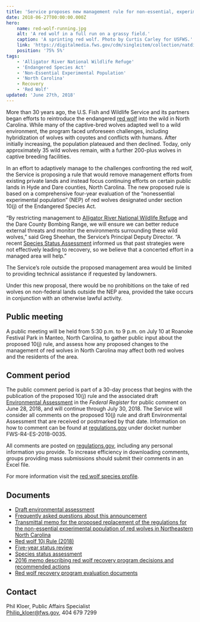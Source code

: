 ```yaml
---
title: 'Service proposes new management rule for non-essential, experimental population of red wolves in North Carolina'
date: 2018-06-27T00:00:00.000Z
hero:
    name: red-wolf-running.jpg
    alt: 'A red wolf in a full run on a grassy field.'
    caption: 'A sprinting red wolf. Photo by Curtis Carley for USFWS.'
    link: 'https://digitalmedia.fws.gov/cdm/singleitem/collection/natdiglib/id/443/rec/15'
    position: '75% 5%'
tags:
    - 'Alligator River National Wildlife Refuge'
    - 'Endangered Species Act'
    - 'Non-Essential Experimental Population'
    - 'North Carolina'
    - Recovery
    - 'Red Wolf'
updated: 'June 27th, 2018'
---
```


More than 30 years ago, the U.S. Fish and Wildlife Service and its partners began efforts to reintroduce the endangered [red wolf](/wildlife/mammals/red-wolf) into the wild in North Carolina. While many of the captive-bred wolves adapted well to a wild environment, the program faced unforeseen challenges, including hybridization of wolves with coyotes and conflicts with humans. After initially increasing, the population plateaued and then declined. Today, only approximately 35 wild wolves remain, with a further 200-plus wolves in captive breeding facilities.

In an effort to adaptively manage to the challenges confronting the red wolf, the Service is proposing a rule that would remove management efforts from existing private lands and instead focus continuing efforts on certain public lands in Hyde and Dare counties, North Carolina. The new proposed rule is based on a comprehensive four-year evaluation of the “nonessential experimental population” (NEP) of red wolves designated under section 10(j) of the Endangered Species Act.

“By restricting management to [Alligator River National Wildlife Refuge](https://www.fws.gov/refuge/alligator_river/) and the Dare County Bombing Range, we will ensure we can better reduce external threats and monitor the environments surrounding these wild wolves,” said Greg Sheehan, the Service’s Principal Deputy Director. “A recent [Species Status Assessment](https://ecos.fws.gov/ServCat/DownloadFile/147196) informed us that past strategies were not effectively leading to recovery, so we believe that a concerted effort in a managed area will help.”

The Service’s role outside the proposed management area would be limited to providing technical assistance if requested by landowners.

Under this new proposal, there would be no prohibitions on the take of red wolves on non-federal lands outside the NEP area, provided the take occurs in conjunction with an otherwise lawful activity.

## Public meeting

A public meeting will be held from 5:30 p.m. to 9 p.m. on July 10 at Roanoke Festival Park in Manteo, North Carolina, to gather public input about the proposed 10(j) rule, and assess how any proposed changes to the management of red wolves in North Carolina may affect both red wolves and the residents of the area.

## Comment period

The public comment period is part of a 30-day process that begins with the publication of the proposed 10(j) rule and the associated draft [Environmental Assessment](/pdf/environmental-assessment/proposed-replacement-of-the-regulations-for-the-non-essential-experimental-population-of-red-wolves-in-northeastern-north-carolina.pdf) in the *Federal Register* for public comment on June 28, 2018, and will continue through July 30, 2018. The Service will consider all comments on the proposed 10(j) rule and draft Environmental Assessment that are received or postmarked by that date. Information on how to comment can be found at [regulations.gov](https://www.regulations.gov) under docket number FWS-R4-ES-2018-0035.

All comments are posted on [regulations.gov](https://www.regulations.gov), including any personal information you provide. To increase efficiency in downloading comments, groups providing mass submissions should submit their comments in an Excel file.

For more information visit the [red wolf species profile](/wildlife/mammals/red-wolf/).

## Documents

- [Draft environmental assessment](/pdf/environmental-assessment/proposed-replacement-of-the-regulations-for-the-non-essential-experimental-population-of-red-wolves-in-northeastern-north-carolina.pdf)
- [Frequently asked questions about this announcement](/faq/red-wolf-proposed-10j-rule-and-draft-environment-assessment-announcement)
- [Transmittal memo for the proposed replacement of the regulations for the non-essential experimental population of red wolves in Northeastern North Carolina](/pdf/memo/transmittal-of-proposed-replacement-of-the-regulations-for-the-nonessential-experimental-population-of-red-wolves-in-northeastern-north-carolina.pdf)
- [Red wolf 10j Rule (2018)](https://www.federalregister.gov/documents/2018/06/28/2018-13906/endangered-and-threatened-species-nonessential-experimental-population-of-red-wolves-in-northeastern)
- [Five-year status review](https://ecos.fws.gov/docs/five_year_review/doc5714.pdf)
- [Species status assessment](https://ecos.fws.gov/ServCat/DownloadFile/147196)
- [2016 memo describing red wolf recovery program decisions and recommended actions](/pdf/memo/recommended-decisions-in-response-to-red-wolf-recovery-program-evaluation.pdf)
- [Red wolf recovery program evaluation documents](https://www.fws.gov/southeast/reading-room/?q=Red+wolf+evaluation)

## Contact

Phil Kloer, Public Affairs Specialist  
[Philip_kloer@fws.gov](mailto:Philip_kloer@fws.gov), 404 679 7299